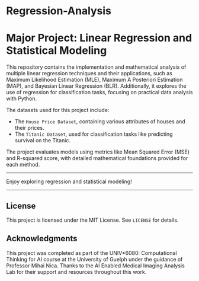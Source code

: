 # Regression-Analysis
 
# Major Project: Linear Regression and Statistical Modeling

This repository contains the implementation and mathematical analysis of multiple linear regression techniques and their applications, such as Maximum Likelihood Estimation (MLE), Maximum A Posteriori Estimation (MAP), and Bayesian Linear Regression (BLR). Additionally, it explores the use of regression for classification tasks, focusing on practical data analysis with Python.

The datasets used for this project include:
- The `House Price Dataset`, containing various attributes of houses and their prices.
- The `Titanic Dataset`, used for classification tasks like predicting survival on the Titanic.

The project evaluates models using metrics like Mean Squared Error (MSE) and R-squared score, with detailed mathematical foundations provided for each method.

---

Enjoy exploring regression and statistical modeling!

---

## License

This project is licensed under the MIT License. See `LICENSE` for details.

## Acknowledgments
This project was completed as part of the UNIV*6080: Computational Thinking for AI course at the University of Guelph under the guidance of Professor Mihai Nica. Thanks to the AI Enabled Medical Imaging Analysis Lab for their support and resources throughout this work.
